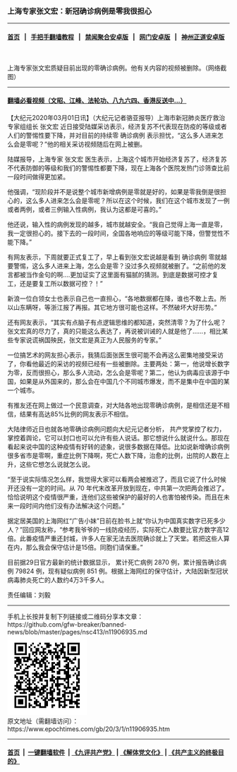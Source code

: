 ### 上海专家张文宏：新冠确诊病例是零我很担心
------------------------

#### [首页](https://github.com/gfw-breaker/banned-news/blob/master/README.md) &nbsp;&nbsp;|&nbsp;&nbsp; [手把手翻墙教程](https://github.com/gfw-breaker/guides/wiki) &nbsp;&nbsp;|&nbsp;&nbsp; [禁闻聚合安卓版](https://github.com/gfw-breaker/bn-android) &nbsp;&nbsp;|&nbsp;&nbsp; [网门安卓版](https://github.com/oGate2/oGate) &nbsp;&nbsp;|&nbsp;&nbsp; [神州正道安卓版](https://github.com/SzzdOgate/update) 



<div><img alt="" class="aligncenter wp-post-image" src="https://i.epochtimes.com/assets/uploads/2020/03/Screen-Shot-2020-03-01-at-6.38.31-pm-600x400.png"/>
<div class="red16 caption">
 <p>
  上海专家张文宏质疑目前出现的零确诊病例。他有关内容的视频被删除。（网络截图）
 </p>
</div>
</div><hr/>

#### [翻墙必看视频（文昭、江峰、法轮功、八九六四、香港反送中...）](https://github.com/gfw-breaker/banned-news/blob/master/pages/link3.md)

<div><p>
 【大纪元2020年03月01日讯】（大纪元记者骆亚报导）上海市新冠肺炎医疗救治专家组组长
 <ok href="https://www.epochtimes.com/gb/tag/%E5%BC%A0%E6%96%87%E5%AE%8F.html">
  张文宏
 </ok>
 近日接受陆媒采访表示，经济复苏不代表现在防疫的等级或者人们的警惕性要下降，并对目前的持续零
 <ok href="https://www.epochtimes.com/gb/tag/%E7%A1%AE%E8%AF%8A%E7%97%85%E4%BE%8B.html">
  确诊病例
 </ok>
 表示担忧，“这么多人进来怎么会是零呢？”他的相关采访视频随后在网上被删。
</p>
<p>
 陆媒报导，上海专家
 <ok href="https://www.epochtimes.com/gb/tag/%E5%BC%A0%E6%96%87%E5%AE%8F.html">
  张文宏
 </ok>
 医生表示，上海这个城市开始经济复苏了，经济复苏不代表防御的等级和我们的警惕性都要下降，现在上海各个医院发热门诊筛查比前一段时间做得更加紧。
</p>
<p>
 他强调，“现阶段并不是说整个城市新增病例是零就是好的，如果是零我倒是很担心的，这么多人进来怎么会是零呢？所以在这个时候，我们在这个城市发现了一例或者两例，或者三例输入性病例，我认为这都是可喜的。”
</p>
<p>
 他还说，输入性的病例发现的越多，城市就越安全。“我自己觉得上海一直是零，我一定很担心的。接下去的一段时间，全国各地响应的等级可能下降，但警觉性不能下降。”
</p>
<p>
 有网友表示，下周就要正式复工了，早上看到张文宏说越是看到
 <ok href="https://www.epochtimes.com/gb/tag/%E7%A1%AE%E8%AF%8A%E7%97%85%E4%BE%8B.html">
  确诊病例
 </ok>
 零就越要警惕，这么多人进来上海，怎么会是零？没过多久视频就被删了。“之前他的发言都被当作金句的啊….更加证实了这里面有猫腻的猜测。到底是数据可控才复工，还是要复工所以数据可控？！”
</p>
<p>
 新浪一位白领女士也表示自己也一直担心，“各地数据都在降，谁也不敢上去。所以山东瞒呀，等浙江报了再报。其它地方很可能也这样。不然破坏大好形势。”
</p>
<p>
 还有网友表示，“其实有点脑子有点逻辑思维的都知道，突然清零？为了什么呢？张文宏真的尽力了，真的只能这么表达了，再说被训诫的人就是他了……，相比某些专家说谎祸国殃民，张文宏是真正为人民服务的专家。”
</p>
<p>
 一位搞艺术的网友担心表示，我猜后面张医生很可能不会再这么密集地接受采访了，你看他最近的采访的视频已经有一些被删除。主要两处：第一，他说增长数字为零，反而很担心，那么多人流动，怎么会是零呢？第二，他认为病毒应该源于中国，如果是从外国来的，那么会在中国几个不同城市爆发，而不是集中在中国的某一个城市。
</p>
<p>
 有推友还在网上做过一个民意调查，对大陆各地出现零确诊病例，是相信还是不相信，结果有高达85%比例的网友表示不相信。
</p>
<p>
 大陆律师近日也就各地零确诊病例问题向大纪元记者分析，
 <span class="s2">
  共产党掌控了权力，掌控着舆论，它可以封口也可以允许有些人说话。那它想说什么就说什么。那现在看起来说中国的这种疫情有好转的迹象，说很多数据在降低。比如说新增确诊病例很多省市是零啊，重症比例下降啊，死亡人数下降，治愈的比例，出院的人数在上升，这些它想怎么说就怎么说。
 </span>
</p>
<p>
 <span class="s2">
  “至于说实际情况怎么样，我觉得大家可以看两会被推迟了，而且它说了什么时候开还没有一定的时间。从
 </span>
 <span class="s4">
  70
 </span>
 <span class="s2">
  年代末改革开放到现在，中共第一次把两会推迟了。恰恰说明这个疫情很严重，连他们这些被保护的最好的人也害怕被传染。而且在未来一段时间内他们没有办法解决这个问题。”
 </span>
</p>
<p>
 据定居美国的上海网红“广告小妹”日前在脸书上就“你认为中国真实数字已死多少人？”回应网友称，“参考我爷爷的一线防疫经历，实际死亡人数要比官方数字高12倍。此番疫情严重还封城，许多人在家无法去医院确诊就上了天堂。若把这些人算在内，那么我会保守估计是15倍。同胞们请保重。”
</p>
<p>
 目前据29日官方最新的统计数据显示，
 <span class="s1">
  累计死亡病例
 </span>
 <span class="s2">
  2870
 </span>
 <span class="s1">
  例，累计报告确诊病例
 </span>
 <span class="s2">
  79824
 </span>
 <span class="s1">
  例，现有疑似病例
 </span>
 <span class="s2">
  851
 </span>
 <span class="s1">
  例。根据上海网红的保守估计，大陆因新型冠状病毒肺炎死亡的人数约4万3千多人。
 </span>
</p>
<p>
 责任编辑：刘毅
</p>
</div>
<hr/>
手机上长按并复制下列链接或二维码分享本文章：<br/>
https://github.com/gfw-breaker/banned-news/blob/master/pages/nsc413/n11906935.md <br/>
<a href='https://github.com/gfw-breaker/banned-news/blob/master/pages/nsc413/n11906935.md'><img src='https://github.com/gfw-breaker/banned-news/blob/master/pages/nsc413/n11906935.md.png'/></a> <br/>
原文地址（需翻墙访问）：https://www.epochtimes.com/gb/20/3/1/n11906935.htm


------------------------
#### [首页](https://github.com/gfw-breaker/banned-news/blob/master/README.md) &nbsp;|&nbsp; [一键翻墙软件](https://github.com/gfw-breaker/nogfw/blob/master/README.md) &nbsp;| [《九评共产党》](https://github.com/gfw-breaker/9ping.md/blob/master/README.md#九评之一评共产党是什么) | [《解体党文化》](https://github.com/gfw-breaker/jtdwh.md/blob/master/README.md) | [《共产主义的终极目的》](https://github.com/gfw-breaker/gczydzjmd.md/blob/master/README.md)


<img src='http://gfw-breaker.win/banned-news/pages/nsc413/n11906935.md' width='0px' height='0px'/>